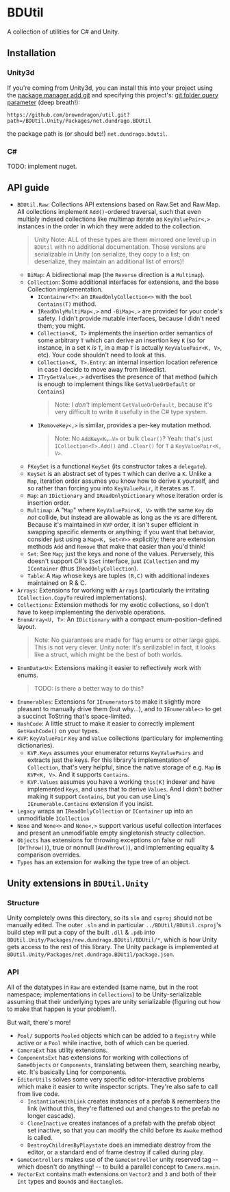# BDUtil

A collection of utilities for C# and Unity.

## Installation
### Unity3d
If you're coming from Unity3d, you can install this into your project using the
[package manager add git](https://docs.unity3d.com/Manual/upm-ui-giturl.html) and specifying this project's:
[git folder query parameter](https://forum.unity.com/threads/some-feedback-on-package-manager-git-support.743345/#post-5425311) (deep breath!):
```
https://github.com/browndragon/util.git?path=/BDUtil.Unity/Packages/net.dundrago.BDUtil
```
the package path is (or should be!) `net.dundrago.bdutil`.

### C#
TODO: implement nuget.

## API guide
* `BDUtil.Raw`: Collections API extensions based on Raw.Set and Raw.Map.
  All collections implement `Add()`-ordered traversal, such that even multiply indexed collections like multimap iterate as `KeyValuePair<,>` instances in the order in which they were added to the collection.
  > Unity Note: ALL of these types are them mirrored one level up in `BDUtil` with no additional documentation. Those versions are serializable in Unity (on serialize, they copy to a list; on deserialize, they maintain an additional list of errors)!
  * `BiMap`: A bidirectional map (the `Reverse` direction is a `Multimap`).
  * `Collection`: Some additional interfaces for extensions, and the base Collection implementation.
    * `IContainer<T>`: an `IReadOnlyCollection<>` with the `bool Contains(T)` method.
    * `IReadOnlyMultiMap<,>` and `-BiMap<,>` are provided for your code's safety. I didn't provide mutable interfaces, because I didn't need them; you might.
    * `Collection<K, T>` implements the insertion order semantics of some arbitrary `T` which can derive an insertion key `K` (so for instance, in a set `K` _is_ `T`, in a map `T` is actually `KeyValuePair<K, V>`, etc). Your code shouldn't need to look at this.
    * `Collection<K, T>.Entry`: an internal insertion location reference in case I decide to move away from linkedlist.
    * `ITryGetValue<,>` advertises the presence of that method (which is enough to implement things like `GetValueOrDefault` or `Contains`)
      > Note: I _don't_ implement `GetValueOrDefault`, because it's very difficult to write it usefully in the C# type system.
    * `IRemoveKey<,>` is similar, provides a per-key mutation method.
      > Note: No ~~`AddKey<K, V>`~~ or bulk `Clear()`? Yeah: that's just `ICollection<T>.Add()` and `.Clear()` for `T` a `KeyValuePair<K, V>`.
  * `FKeySet` is a functional `KeySet` (its constructor takes a `delegate`).
  * `KeySet` is an abstract set of types `T` which can derive a `K`. Unlike a `Map`, iteration order assumes you know how to derive `K` yourself, and so rather than forcing you into `KeyValuePair`, it iterates as `T`.
  * `Map`: an `IDictionary` and `IReadOnlyDictionary` whose iteration order is insertion order.
  * `Multimap`: A "`Map`" where `KeyValuePair<K, V>` with the same `Key` do *not* collide, but instead are allowable as long as the `V`s are different. Because it's maintained in `KVP` order, it isn't super efficient in swapping specific elements or anything; if you want that behavior, consider just using a `Map<K, Set<V>>` explicitly; there are extension methods `Add` and `Remove` that make that easier than you'd think!
  * `Set`: See `Map`; just the keys and none of the values. Perversely, this doesn't support C#'s `ISet` interface, just `ICollection` and my `IContainer` (thus `IReadOnlyCollection`).
  * `Table`: A `Map` whose keys are tuples `(R,C)` with additional indexes maintained on R & C.
* `Arrays`: Extensions for working with `Array`s (particularly the irritating `ICollection.CopyTo` reuired implementations).
* `Collections`: Extension methods for my exotic collections, so I don't have to keep implementing the derivable operations.
* `EnumArray<U, T>`: An `IDictionary` with a compact enum-position-defined layout.
  > Note: No guarantees are made for flag enums or other large gaps. This is not very clever.
  > Unity note: It's serilizable! in fact, it looks like a struct, which might be the best of both worlds.
* `EnumData<U>`: Extensions making it easier to reflectively work with enums.
  > TODO: Is there a better way to do this?
* `Enumerables`: Extensions for `IEnumerator`s to make it slightly more pleasant to manually drive them (but why...), and to `IEnumerable<>` to get a succinct ToString that's space-limited.
* `HashCode`: A little struct to make it easier to correctly implement `GetHashCode()` on your types.
* `KVP`: `KeyValuePair` `Key` and `Value` collections (particulary for implementing dictionaries).
  * `KVP.Keys` assumes your enumerator returns `KeyValuePairs` and extracts just the keys. For this library's implementation of `Collection`, that's very helpful, since the native storage of e.g. `Map` **is** `KVP<K, V>`. And it supports `Contains`.
  * `KVP.Values` assumes you have a working `this[K]` indexer and have implemented `Keys`, and uses that to derive `Values`. And I didn't bother making it support `Contains`, but you can use Linq's `IEnumerable.Contains` extension if you insist.
* `Legacy` wraps an `IReadOnlyCollection` or `IContainer` up into an unmodifiable `ICollection`
* `None` and `None<>` and `None<,>` support various useful collection interfaces and present an unmodifiable empty singletonish structy collection.
* `Objects` has extensions for throwing exceptions on false or null (`OrThrow()`), true or nonnull (`AndThrow()`), and implementing equality & comparison overrides.
* `Types` has an extension for walking the type tree of an object.

## Unity extensions in `BDUtil.Unity`
### Structure
Unity completely owns this directory, so its `sln` and `csproj` should not be manually edited.
The outer `.sln` and in particular `../BDUtil/BDUtil.csproj`'s build step will put a copy of the built `.dll` & `.pdb` into `BDUtil.Unity/Packages/new.dundrago.BDUtil/BDUtil/*`, which is how Unity gets access to the rest of this library.
The Unity package is implemented at `BDUtil.Unity/Packages/net.dundrago.BDUtil/package.json`.

### API
All of the datatypes in `Raw` are extended (same name, but in the root namespace; implementations in `Collections`) to be Unity-serializable assuming that their underlying types are unity serializable (figuring out how to make that happen is your problem!).

But wait, there's more!
* `Pool/` supports `Pooled` objects which can be added to a `Registry` while active or a `Pool` while inactive, both of which can be queried.
* `CameraExt` has utility extensions.
* `ComponentsExt` has extensions for working with collections of `GameObjects` or `Components`, translating between them, searching nearby, etc. It's basically Linq for components.
* `EditorUtils` solves some very specific editor-interactive problems which make it easier to write inspector scripts. They're also safe to call from live code.
  * `InstantiateWithLink` creates instances of a prefab & remembers the link (without this, they're flattened out and changes to the prefab no longer cascade).
  * `CloneInactive` creates instances of a prefab with the prefab object set inactive, so that you can modify the child before its `Awake` method is called.
  * `DestroyChildrenByPlaystate` does an immediate destroy from the editor, or a standard end of frame destroy if called during play.
* `GameControllers` makes use of the `GameController` unity reserved tag -- which doesn't do anything! -- to build a parallel concept to `Camera.main`.
* `VectorExt` contains math extensions on `Vector2` and `3` and both of their `Int` types and `Bound`s and `Rectangle`s.

